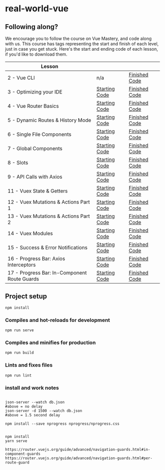 # real-world-vue

## Following along?

We encourage you to follow the course on Vue Mastery, and code along with us. This course has tags representing the start and finish of each level, just in case you get stuck. Here's the start and ending code of each lesson, if you'd like to download them.

| Lesson                                       |                                                                                                              |                                                                                                                      |
| -------------------------------------------- | ------------------------------------------------------------------------------------------------------------ | -------------------------------------------------------------------------------------------------------------------- |
| 2 - Vue CLI                                  | n/a                                                                                                          | [Finished Code](https://github.com/Code-Pop/real-world-vue/releases/tag/lesson2-cli-finish)                          |
| 3 - Optimizing your IDE                      | [Starting Code](https://github.com/Code-Pop/real-world-vue/releases/tag/lesson3-editor-start)                | [Finished Code](https://github.com/Code-Pop/real-world-vue/releases/tag/lesson3-editor-finish)                       |
| 4 - Vue Router Basics                        | [Starting Code](https://github.com/Code-Pop/real-world-vue/releases/tag/lesson4-routing-start)               | [Finished Code](https://github.com/Code-Pop/real-world-vue/releases/tag/lesson4-routing-finish)                      |
| 5 - Dynamic Routes & History Mode            | [Starting Code](https://github.com/Code-Pop/real-world-vue/releases/tag/lesson5-dynamic-routing-start)       | [Finished Code](https://github.com/Code-Pop/real-world-vue/releases/tag/lesson5-dynamic-routing-finish)              |
| 6 - Single File Components                   | [Starting Code](https://github.com/Code-Pop/real-world-vue/releases/tag/lesson6-sfc-start)                   | [Finished Code](https://github.com/Code-Pop/real-world-vue/releases/tag/lesson6-sfc-finish)                          |
| 7 - Global Components                        | [Starting Code](https://github.com/Code-Pop/real-world-vue/releases/tag/lesson7-global-start)                | [Finished Code](https://github.com/Code-Pop/real-world-vue/releases/tag/lesson7-global-finish)                       |
| 8 - Slots                                    | [Starting Code](https://github.com/Code-Pop/real-world-vue/releases/tag/lesson8-slots-start)                 | [Finished Code](https://github.com/Code-Pop/real-world-vue/releases/tag/lesson8-slots-finish)                        |
| 9 - API Calls with Axios                     | [Starting Code](https://github.com/Code-Pop/real-world-vue/releases/tag/lesson9-axios-start)                 | [Finished Code](https://github.com/Code-Pop/real-world-vue/releases/tag/lesson9-axios-finish)                        |
| 11 - Vuex State & Getters                    | [Starting Code](https://github.com/Code-Pop/real-world-vue/releases/tag/lesson11-vuex-start)                 | [Finished Code](https://github.com/Code-Pop/real-world-vue/releases/tag/lesson11-vuex-finish)                        |
| 12 - Vuex Mutations & Actions Part 1         | [Starting Code](https://github.com/Code-Pop/real-world-vue/releases/tag/lesson12-mutations%26actions1-start) | [Finished Code](https://github.com/Code-Pop/real-world-vue/releases/tag/lesson12-mutations%26actions1-finish)        |
| 13 - Vuex Mutations & Actions Part 2         | [Starting Code](https://github.com/Code-Pop/real-world-vue/releases/tag/lesson13-mutations%26actions2-start) | [Finished Code](https://github.com/Code-Pop/real-world-vue/releases/tag/lesson13-mutations%26actions2-finish)        |
| 14 - Vuex Modules                            | [Starting Code](https://github.com/Code-Pop/real-world-vue/releases/tag/lesson14-modules-start)              | [Finished Code](https://github.com/Code-Pop/real-world-vue/releases/tag/lesson14-modules-finish)                     |
| 15 - Success & Error Notifications           | [Starting Code](https://github.com/Code-Pop/real-world-vue/releases/tag/lesson15-notifications-start)        | [Finished Code](https://github.com/Code-Pop/real-world-vue/releases/tag/lesson15-notifications-finish)               |
| 16 - Progress Bar: Axios Interceptors        | [Starting Code](https://github.com/Code-Pop/real-world-vue/releases/tag/progress-bar-start)                  | [Finished Code](https://github.com/Code-Pop/real-world-vue/releases/tag/progress-bar-axios-interceptors-finish)      |
| 17 - Progress Bar: In-Component Route Guards | [Starting Code](https://github.com/Code-Pop/real-world-vue/releases/tag/progress-bar-start)                  | [Finished Code](https://github.com/Code-Pop/real-world-vue/releases/tag/progressbar-in-component-route-guard-finish) |

## Project setup

```
npm install
```

### Compiles and hot-reloads for development

```
npm run serve
```

### Compiles and minifies for production

```
npm run build
```

### Lints and fixes files

```
npm run lint
```

### install and work notes

```

json-server --watch db.json
#above = no delay
json-server -d 1500 --watch db.json
#above = 1.5 second delay

npm install --save nprogress nprogress/nprogress.css


npm install
yarn serve

https://router.vuejs.org/guide/advanced/navigation-guards.html#in-component-guards
https://router.vuejs.org/guide/advanced/navigation-guards.html#per-route-guard



```
